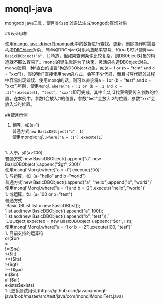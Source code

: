 # monql-java

mongodb java工具，使用类似sql的语法生成mongodb查询对象

##设计思想

使用[mongo-java-driver](https://github.com/mongodb/mongo-java-driver)对[mongodb](http://www.mongodb.org/)中的数据进行查找，更新，删除操作时需要构造[DBObject](https://github.com/mongodb/mongo-java-driver/blob/master/src/main/com/mongodb/DBObject.java)对象。简单的DBObject对象构造起来容易，如(a=1)可以使用`new BasicDBObject("a", 1)`构造，但如果查询条件比较复杂，则DBObject对象的构造就不那么容易了。monql的诞生就是为了快速，灵活的构造DBObject对象。<br>
monql使用一种“直白的语言”构造DBObject对象，如(a = 1 or (b = "test" and c = "xxx"))，假设我们直接使用new的方式，会写不少代码，而且书写代码的过程中容易出现错误。使用monql的话，则可以直接将a = 1 or (b = "test" and c = "xxx")照搬，使用`Monql.where("a = :1 or (b = :2 and c = :3)").execute(1, "test", "xxx")`即可完成。其中:1,:2,:3代表需要传入参数的位置，在本例中，参数1会放入:1的位置，参数"test"会放入:2的位置，参数"xxx"会放入:3的位置。

##使用示例

1. 相等，如(a=1)<br>
普通方式`new BasicDBObject("a", 1)` <br>
使用monql`Monql.where("a = :1").execute(1)`
<br>
1. 大于，如(a>200)<br>
普通方式`new BasicDBObject().append("a", new BasicDBObject().append("$gt", 200))`<br>
使用monql`Monql.where("a > :1").execute(200)`
<br>
1. 与运算，如（a="hello" and b="world")<br>
普通方式`new BasicDBObject().append("a", "hello").append("b", "world")`<br>
使用monql`Monql.where("a = :1 and b = :2").execute("hello", "world")`
<br>
1. 或运算，如（a=100 or b="test")<br>
普通方式<br>
        `BasicDBList list = new BasicDBList();`<br>
        `list.add(new BasicDBObject().append("a", 100));`<br>
        `list.add(new BasicDBObject().append("b", "test"));`<br>
        `DBObject expected = new BasicDBObject().append("$or", list);`<br>
使用monql`Monql.where("a = :1 or b = :2").execute(100, "test")`
<br>
1. 目前支持的运算符<br>
or($or)<br>
=<br>
!=($ne)<br>
<($lt)<br>
<=($lte)<br>
>($gt)<br>
>=($gte)<br>
in($in)<br>
all($all)<br>
exists($exists)
<br>
1. [更多测试用例](https://github.com/javacc/monql-java/blob/master/src/test/java/com/monql/MonqlTest.java)
